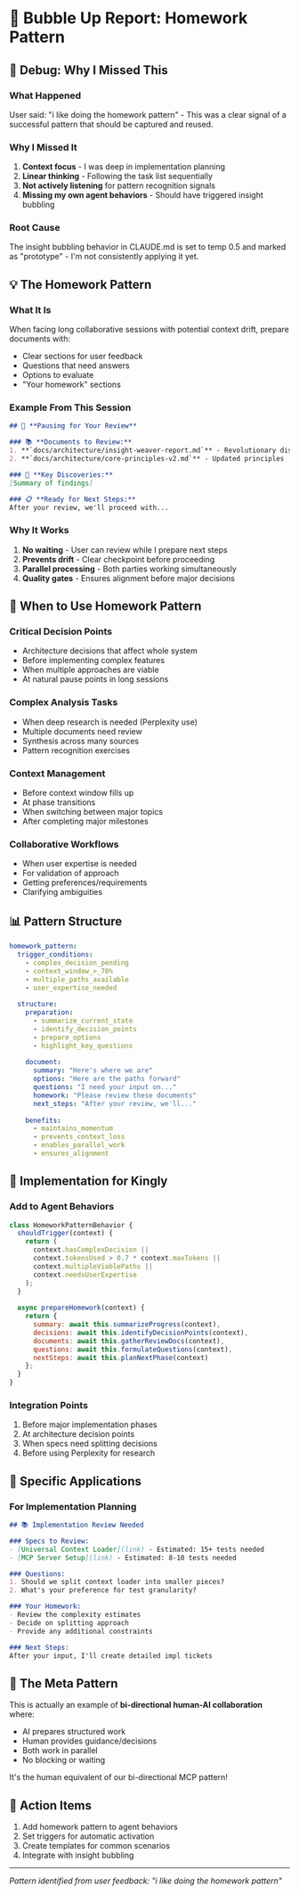 # 🔮 Bubble Up Report: Homework Pattern

## 🐛 Debug: Why I Missed This

### What Happened
User said: "i like doing the homework pattern" - This was a clear signal of a successful pattern that should be captured and reused.

### Why I Missed It
1. **Context focus** - I was deep in implementation planning
2. **Linear thinking** - Following the task list sequentially
3. **Not actively listening** for pattern recognition signals
4. **Missing my own agent behaviors** - Should have triggered insight bubbling

### Root Cause
The insight bubbling behavior in CLAUDE.md is set to temp 0.5 and marked as "prototype" - I'm not consistently applying it yet.

## 💡 The Homework Pattern

### What It Is
When facing long collaborative sessions with potential context drift, prepare documents with:
- Clear sections for user feedback
- Questions that need answers
- Options to evaluate
- "Your homework" sections

### Example From This Session
```markdown
## 🎯 **Pausing for Your Review**

### 📚 **Documents to Review:**
1. **`docs/architecture/insight-weaver-report.md`** - Revolutionary discoveries
2. **`docs/architecture/core-principles-v2.md`** - Updated principles

### 🚀 **Key Discoveries:**
[Summary of findings]

### 📋 **Ready for Next Steps:**
After your review, we'll proceed with...
```

### Why It Works
1. **No waiting** - User can review while I prepare next steps
2. **Prevents drift** - Clear checkpoint before proceeding
3. **Parallel processing** - Both parties working simultaneously
4. **Quality gates** - Ensures alignment before major decisions

## 🎯 When to Use Homework Pattern

### Critical Decision Points
- Architecture decisions that affect whole system
- Before implementing complex features
- When multiple approaches are viable
- At natural pause points in long sessions

### Complex Analysis Tasks
- When deep research is needed (Perplexity use)
- Multiple documents need review
- Synthesis across many sources
- Pattern recognition exercises

### Context Management
- Before context window fills up
- At phase transitions
- When switching between major topics
- After completing major milestones

### Collaborative Workflows
- When user expertise is needed
- For validation of approach
- Getting preferences/requirements
- Clarifying ambiguities

## 📊 Pattern Structure

```yaml
homework_pattern:
  trigger_conditions:
    - complex_decision_pending
    - context_window_>_70%
    - multiple_paths_available
    - user_expertise_needed
    
  structure:
    preparation:
      - summarize_current_state
      - identify_decision_points
      - prepare_options
      - highlight_key_questions
      
    document:
      summary: "Here's where we are"
      options: "Here are the paths forward"
      questions: "I need your input on..."
      homework: "Please review these documents"
      next_steps: "After your review, we'll..."
      
    benefits:
      - maintains_momentum
      - prevents_context_loss
      - enables_parallel_work
      - ensures_alignment
```

## 🚀 Implementation for Kingly

### Add to Agent Behaviors
```javascript
class HomeworkPatternBehavior {
  shouldTrigger(context) {
    return (
      context.hasComplexDecision ||
      context.tokensUsed > 0.7 * context.maxTokens ||
      context.multipleViablePaths ||
      context.needsUserExpertise
    );
  }
  
  async prepareHomework(context) {
    return {
      summary: await this.summarizeProgress(context),
      decisions: await this.identifyDecisionPoints(context),
      documents: await this.gatherReviewDocs(context),
      questions: await this.formulateQuestions(context),
      nextSteps: await this.planNextPhase(context)
    };
  }
}
```

### Integration Points
1. Before major implementation phases
2. At architecture decision points
3. When specs need splitting decisions
4. Before using Perplexity for research

## 📝 Specific Applications

### For Implementation Planning
```markdown
## 📚 Implementation Review Needed

### Specs to Review:
- [Universal Context Loader](link) - Estimated: 15+ tests needed
- [MCP Server Setup](link) - Estimated: 8-10 tests needed

### Questions:
1. Should we split context loader into smaller pieces?
2. What's your preference for test granularity?

### Your Homework:
- Review the complexity estimates
- Decide on splitting approach
- Provide any additional constraints

### Next Steps:
After your input, I'll create detailed impl tickets
```

## 🎨 The Meta Pattern

This is actually an example of **bi-directional human-AI collaboration** where:
- AI prepares structured work
- Human provides guidance/decisions
- Both work in parallel
- No blocking or waiting

It's the human equivalent of our bi-directional MCP pattern!

## 🔄 Action Items

1. Add homework pattern to agent behaviors
2. Set triggers for automatic activation
3. Create templates for common scenarios
4. Integrate with insight bubbling

---
*Pattern identified from user feedback: "i like doing the homework pattern"*